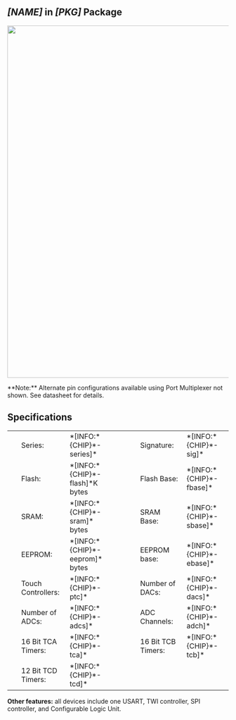 ## *[NAME]* in *[PKG]* Package
<!-- Note: must set with and height or MarkupView.MyImageView.getPreferredSpan() will throw null pointer exception -->
<p align="center"><img src="chiplayout:*[CHIP]*" width="800" height="800"></p>
**Note:** Alternate pin configurations available using Port Multiplexer not shown.  See datasheet for details.

## Specifications

  <table>
    <tr>
        <td style="width:10px;">&nbsp;</td>
        <td style="width:100px;">Series:</td>
        <td style="width:100px;">*[INFO:*{CHIP}*-series]*</td>
        <td style="width:50px;">&nbsp;&nbsp;&nbsp;&nbsp;&nbsp;&nbsp;</td>
        <td style="width:100px;">Signature:</td>
        <td style="width:100px;">*[INFO:*{CHIP}*-sig]*</td>
    </tr>
    <tr>
        <td></td>
        <td>Flash:</td>
        <td>*[INFO:*{CHIP}*-flash]*K bytes</td>
        <td></td>
        <td>Flash Base:</td>
        <td>*[INFO:*{CHIP}*-fbase]*</td>
    </tr>
    <tr>
        <td></td>
        <td>SRAM:</td>
        <td>*[INFO:*{CHIP}*-sram]* bytes</td>
        <td></td>
        <td>SRAM Base:</td>
        <td>*[INFO:*{CHIP}*-sbase]*</td>
    </tr>
    <tr>
        <td></td>
        <td>EEPROM:</td>
        <td>*[INFO:*{CHIP}*-eeprom]* bytes</td>
        <td></td>
        <td>EEPROM base:</td>
        <td>*[INFO:*{CHIP}*-ebase]*</td>
    </tr>
     <tr>
        <td></td>
        <td>Touch Controllers:</td>
        <td>*[INFO:*{CHIP}*-ptc]*</td>
        <td></td>
        <td>Number of DACs:</td>
        <td>*[INFO:*{CHIP}*-dacs]*</td>
     </tr>
    <tr>
        <td></td>
        <td>Number of ADCs:</td>
        <td>*[INFO:*{CHIP}*-adcs]*</td>
        <td></td>
        <td>ADC Channels:</td>
        <td>*[INFO:*{CHIP}*-adch]*</td>
   </tr>
     <tr>
        <td></td>
        <td>16 Bit TCA Timers:</td>
        <td>*[INFO:*{CHIP}*-tca]*</td>
        <td></td>
        <td>16 Bit TCB Timers:</td>
        <td>*[INFO:*{CHIP}*-tcb]*</td>
     </tr>
      <tr>
         <td></td>
         <td>12 Bit TCD Timers:</td>
         <td>*[INFO:*{CHIP}*-tcd]*</td>
         <td></td>
         <td></td>
         <td></td>
     </tr>
 </table>
 
 **Other features:** all devices include one USART, TWI controller, SPI controller, and Configurable Logic Unit.
